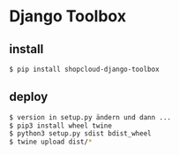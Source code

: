 # Django Toolbox

## install

```sh
$ pip install shopcloud-django-toolbox
```

## deploy

```sh
$ version in setup.py ändern und dann ...
$ pip3 install wheel twine
$ python3 setup.py sdist bdist_wheel
$ twine upload dist/* 
```